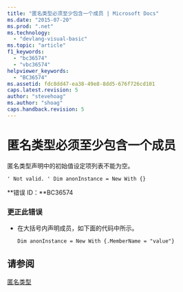 ```yaml
---
title: "匿名类型必须至少包含一个成员 | Microsoft Docs"
ms.date: "2015-07-20"
ms.prod: ".net"
ms.technology: 
  - "devlang-visual-basic"
ms.topic: "article"
f1_keywords: 
  - "bc36574"
  - "vbc36574"
helpviewer_keywords: 
  - "BC36574"
ms.assetid: fdc8dd47-ea38-49e8-8dd5-676f726cd101
caps.latest.revision: 5
author: "stevehoag"
ms.author: "shoag"
caps.handback.revision: 5
---
```

# 匿名类型必须至少包含一个成员
匿名类型声明中的初始值设定项列表不能为空。  
  
```  
' Not valid. ' Dim anonInstance = New With {}  
```  
  
 **错误 ID：**BC36574  
  
### 更正此错误  
  
-   在大括号内声明成员，如下面的代码中所示。  
  
    ```  
    Dim anonInstance = New With {.MemberName = "value"}  
    ```  
  
## 请参阅  
 [匿名类型](../../visual-basic/programming-guide/language-features/objects-and-classes/anonymous-types.md)